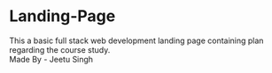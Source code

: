 # Landing-Page
This a basic full stack web development landing page containing plan regarding the course study.
<br>
Made By - Jeetu Singh
